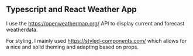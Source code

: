 ## Typescript and React Weather App

I use the https://openweathermap.org/ API to display current and forecast weatherdata. 

For styling, I mainly used https://styled-components.com/ which allows for a nice and solid theming and adapting based on props. 
